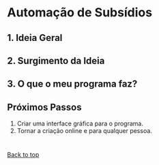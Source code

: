 # Automação de Subsídios

## 1. Ideia Geral

## 2. Surgimento da Ideia

## 3. O que o meu programa faz?

## Próximos Passos

1. Criar uma interface gráfica para o programa.
2. Tornar a criação online e para qualquer pessoa.

#

<a href="#top">Back to top</a>
